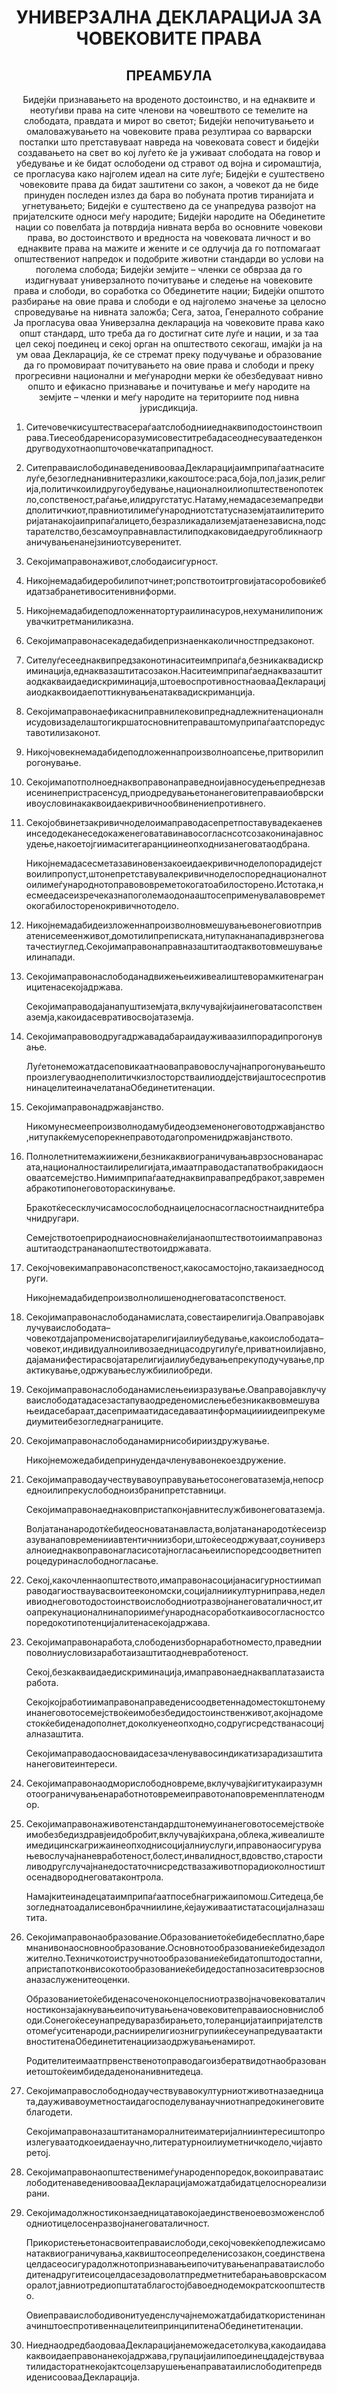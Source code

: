 <h1 align='center'>УНИВЕРЗАЛНА ДЕКЛАРАЦИЈА ЗА ЧОВЕКОВИТЕ ПРАВА</h1>
<h2 align='center'>ПРЕАМБУЛА</h2>
<p align='center'>Бидејќи признавањето на вроденото достоинство, и на еднаквите и неотуѓиви права на сите членови на човештвото се темелите на слободата, правдата и мирот во светот;
Бидејќи непочитувањето и омаловажувањето на човековите права резултираа со варварски постапки што претставуваат навреда на човековата совест и бидејќи создавањето на свет во кој луѓето ќе ја уживаат слободата на говор и убедување и ќе бидат ослободени од стравот од војна и сиромаштија, се прогласува како најголем идеал на сите луѓе;
Бидејќи е суштествено човековите права да бидат заштитени со закон, а човекот да не биде принуден последен излез да бара во побуната против тиранијата и угнетувањето;
Бидејќи е суштествено да се унапредува развојот на пријателските односи меѓу народите;
Бидејќи народите на Обединетите нации со повелбата ја потврдија нивната верба во основните човекови права, во достоинството и вредноста на човековата личност и во еднаквите права на мажите и жените и се одлучија да го потпомагаат општествениот напредок и подобрите животни стандарди во услови на поголема слобода;
Бидејќи земјите – членки се обврзаа да го издигнуваат универзалното почитување и следење на човековите права и слободи, во соработка со Обединетите нации;
Бидејќи општото разбирање на овие права и слободи е од најголемо значење за целосно спроведување на нивната заложба;
Сега, затоа,
Генералното собрание
Ја прогласува оваа Универзална декларација на човековите права како општ стандард, што треба да го достигнат сите луѓе и нации, и за таа цел секој поединец и секој орган на општеството секогаш, имајќи ја на ум оваа Декларација, ќе се стремат преку подучување и образование да го промовираат почитувањето на овие права и слободи и преку прогресивни национални и меѓународни мерки ќе обезбедуваат нивно општо и ефикасно признавање и почитување и меѓу народите на земјите – членки и меѓу народите на териториите под нивна јурисдикција.</p>
<ol>
  <li>
    <p>Ситечовечкисуштествасераѓаатслободнииеднаквиподостоинствоиправа.Тиесеобдаренисоразумисовеститребадасеоднесуваатеденкондругводухотнаопшточовечкатаприпадност.</p>
  </li>
  <li>
    <p>СитеправаислободинаведенивоовааДекларацијаимприпаѓаатнасителуѓе,безогледнанивнитеразлики,какоштосе:раса,боја,пол,јазик,религија,политичкоилидругоубедување,националноилиопштественопотекло,сопственост,раѓање,илидругстатус.Натаму,немадасеземапредвидполитичкиот,правниотилимеѓународниотстатусназемјатаилитериторијатанакојаиприпаѓалицето,безразликадализемјатаенезависна,подстарателство,безсамоуправнавластилиподкаковидаедругобликнаограничувањенанејзиниотсуверенитет.</p>
  </li>
  <li>
    <p>Секојимаправонаживот,слободаисигурност.</p>
  </li>
  <li>
    <p>Никојнемадабидеробилипотчинет;ропствотоитрговијатасоробовиќебидатзабранетивоситенивниформи.</p>
  </li>
  <li>
    <p>Никојнемадабидеподложеннатортураилинасуров,нехуманилипонижувачкитретманиликазна.</p>
  </li>
  <li>
    <p>Секојимаправонасекадедабидепризнаенкаколичностпредзаконот.</p>
  </li>
  <li>
    <p>Сителуѓесееднаквипредзаконотинаситеимприпаѓа,безникаквадискриминација,еднаквазаштитасозакон.Наситеимприпаѓаеднаквазаштитаодкакваидаедискриминација,штоевоспротивностнаовааДекларацијаиодкаквоидаепоттикнувањенатаквадискриманција.</p>
  </li>
  <li>
    <p>Секојимаправонаефикасниправнилековипреднадлежнитенационалнисудовизаделаштогикршатосновнитеправаштомуприпаѓаатспоредуставотилизаконот.</p>
  </li>
  <li>
    <p>Никојчовекнемадабидеподложеннапроизволноапсење,притворилипрогонување.</p>
  </li>
  <li>
    <p>Секојимапотполноеднаквоправонаправедноијавносудењепреднезависенинепристрасенсуд,приодредувањетонанеговитеправаиобврскиивоусловинакаквоидаекривичнообвинениепротивнего.</p>
  </li>
  <li>
    <p>Секојобвинетзакривичноделоимаправодасепретпоставувадекаеневинседодеканеседокаженеговатавинавосогласнсотсозаконинајавносудење,накоетојгиимаситегаранциинеопходнизанеговатаодбрана.</p>
    <p>Никојнемадасесметазавиновензакоеидаекривичноделопорадидејствоилипропуст,штонепретставувалекривичноделоспореднационалнотоилимеѓународнотоправововреметокогатоабилосторено.Истотака,несмеедасеизречеказнапоголемаодонааштосеприменувалавовреметокогабилосторенокривичнотодело.</p>
  </li>
  <li>
    <p>Никојнемадабидеизложеннапроизволновмешувањевонеговиотприватенисемеенживот,домотилипреписката,нитупакнанападиврзнеговатачестиуглед.Секојимаправонаправназаштитаодтаквотовмешувањеилинапади.</p>
  </li>
  <li>
    <p>Секојимаправонаслободанадвижењеиживеалиштеворамкитенаграницитенасекојадржава.</p>
    <p>Секојимаправодајанапуштиземјата,вклучувајќијаинеговатасопственаземја,какоидасевративосвојатаземја.</p>
  </li>
  <li>
    <p>Секојимаправоводругадржавадабараидауживаазилпорадипрогонување.</p>
    <p>ЛуѓетонеможатдасеповикаатнаоваправовослучајнапрогонувањештопроизлегуваоднеполитичкизлосторстваилиоддејствијаштосеспротивнинацелитеиначелатанаОбединетитенации.</p>
  </li>
  <li>
    <p>Секојимаправонадржавјанство.</p>
    <p>Никомунесмеепроизволнодамубидеодземенонеговотодржавјанство,нитупакќемусепорекнеправотодагопроменидржавјанството.</p>
  </li>
  <li>
    <p>Полнолетнитемажиижени,безникаквиограничувањаврзоснованарасата,националностаилирелигијата,имаатправодастапатвобракидаосноваатсемејство.Нимимприпаѓаатеднаквиправапредбракот,завременабракотипонеговотораскинување.</p>
    <p>Бракотќесесклучисамосослободнаицелоснасогласностнаиднитебрачнидругари.</p>
    <p>Семејствотоеприроднаиосновнаќелијанаопштествотоиимаправоназаштитаодстрананаопштествотоидржавата.</p>
  </li>
  <li>
    <p>Секојчовекимаправонасопственост,какосамостојно,такаизаедносодруги.</p>
    <p>Никојнемадабидепроизволнолишеноднеговатасопственост.</p>
  </li>
  <li>
    <p>Секојимаправонаслободанамислата,совестаирелигија.Оваправојавклучуваислободата–човекотдајапроменисвојатарелигијаилиубедување,какоислободата–човекот,индивидуалноиливозаедницасодругилуѓе,приватноилијавно,дајаманифестирасвојатарелигијаилиубедувањепрекуподучување,практикување,одржувањеслужбиилиобреди.</p>
  </li>
  <li>
    <p>Секојимаправонаслободанамислењеиизразување.Оваправојавклучуваислободатадасезастапуваодреденомислењебезникаквовмешувањеидасебараат,дасепримаатидаседаваатинформациииидеипрекумедиумитеибезогледнаграниците.</p>
  </li>
  <li>
    <p>Секојимаправонаслободанамирнисобирииздружување.</p>
    <p>Никојнеможедабидепринудендачленувавонекоездружение.</p>
  </li>
  <li>
    <p>Секојимаправодаучествувавоуправувањетосонеговатаземја,непосредноилипрекуслободноизбранипретставници.</p>
    <p>Секојимаправонаеднаковпристапконјавнитеслужбивонеговатаземја.</p>
    <p>Волјатананародотќебидеосноватанавласта,волјатананародотќесеизразуванаповременииавтентичниизбори,штоќесеодржуваат,соуниверзалноиеднаквоправонагласисотајногласањеилиспоредсоодветнитепроцедуринаслободногласање.</p>
  </li>
  <li>
    <p>Секој,какочленнаопштеството,имаправонасоцијанасигурностиимаправодагиостваувасвоитеекономски,социјалниикултурниправа,неделивиоднеговотодостоинствоислободниотразвојнанеговаталичност,итоапрекунационалнинапориимеѓународнасоработкаивосогласностсопоредокотипотенцијалитенасекојадржава.</p>
  </li>
  <li>
    <p>Секојимаправонаработа,слободенизборнаработноместо,праведнииповолниусловизаработаизаштитаодневработеност.</p>
    <p>Секој,безкакваидаедискриминација,имаправонаеднакваплатазаистаработа.</p>
    <p>Секојкојработиимаправонаправеденисоодветеннадоместокштонемуинанеговотосемејствоќеимобезбедидостоинственживот,акојнадоместокќебиденадополнет,доколкуенеопходно,содругисредстванасоцијалназаштита.</p>
    <p>Секојимаправодаосноваидасезачленувавосиндикатизарадизаштитананеговитеинтереси.</p>
  </li>
  <li>
    <p>Секојимаправонаодморислободновреме,вклучувајќигитукаиразумнотоограничувањенаработнотовремеиправотонаповременплатенодмор.</p>
  </li>
  <li>
    <p>Секојимаправонаживотенстандардштонемуинанеговотосемејствоќеимобезбедиздравјеидобробит,вклучувајќихрана,облека,живеалиштеимедицинскагрижаинеопходнисоцијалниуслуги,иправонаосигурувањевослучајнаневработеност,болест,инвалидност,вдовство,старостиливодругслучајнанедостаточнисредствазаживотпорадиоколностиштосенадвороднеговатаконтрола.</p>
    <p>Намајкитеинадецатаимприпаѓаатпосебнагрижаипомош.Ситедеца,безогледнатоадалисевонбрачниилине,ќејауживаатистатасоцијалназаштита.</p>
  </li>
  <li>
    <p>Секојимаправонаобразование.Образованиетоќебидебесплатно,баремнанивонаосновнообразование.Основнотообразованиеќебидезадолжително.Техничкотоистручнотообразованиеќебидатопштодостапни,апристапотконвисокотообразованиеќебидедостапнозаситеврзоснованазаслуженитеоценки.</p>
    <p>Образованиетоќебиденасоченоконцелосниотразвојначовековаталичностиконзајакнувањеипочитувањеначовековитеправаиосновнислободи.Сонегоќесеунапредуваразбирањето,толеранцијатаипријателствотомеѓуситенароди,расниирелигиознигрупииќесеунапредуваатактивноститенаОбединетитенациизаодржувањенамирот.</p>
    <p>Родителитеимаатпрвенственотоправодагоизбератвидотнаобразованиетоштоќеимбидедаденонанивнитедеца.</p>
  </li>
  <li>
    <p>Секојимаправослободнодаучествувавокултурниотживотназаедницата,дауживавоуметностаидагосподелуванаучниотнапредокинеговитеблагодети.</p>
    <p>Секојимаправоназаштитанаморалнитеиматеријалниинтересиштопроизлегуваатодкоеидаенаучно,литературноилиуметничкодело,чијавторетој.</p>
  </li>
  <li>
    <p>Секојимаправонаопштественимеѓународенпоредок,вокоиправатаислободитенаведенивоовааДекларацијаможатдабидатцелоснореализирани.</p>
  </li>
  <li>
    <p>Секојимадолжностиконзаедницатавокојаединственоевозможенслободниотицелосенразвојнанеговаталичност.</p>
    <p>Прикористењетонасвоитеправаислободи,секојчовекќеподлежисамонатаквиограничувања,каквиштосеопределенисозакон,соединственацелдасеосигурадолжнотопризнавањеипочитувањенаправатаислободитенадругитеисоцелдасезадоволатпредметнитебарањавоврскасоморалот,јавниотредиопштатаблагостојбавоеднодемократскоопштество.</p>
    <p>ОвиеправаислободивонитуеденслучајнеможатдабидаткористенинаначинштоеспротивеннацелитеипринципитенаОбединетитенации.</p>
  </li>
  <li>
    <p>НиеднаодредбаодовааДекларацијанеможедасетолкува,какодаидавакаквоидаеправонанекојадржава,групацијаилипоединецдадејствуваатилидасторатнекојактсоцелзарушењенаправатаилислободитепредвиденисоовааДекларација.</p>
  </li>
</ol>